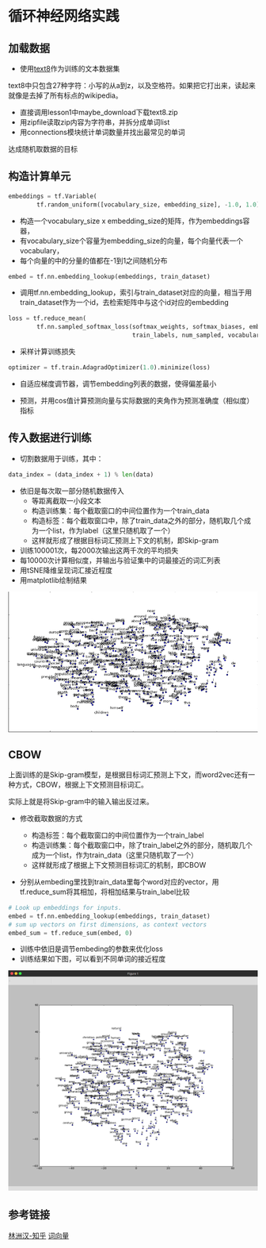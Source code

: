 # 循环神经网络实践
## 加载数据
- 使用[text8](http://mattmahoney.net/dc/textdata)作为训练的文本数据集

text8中只包含27种字符：小写的从a到z，以及空格符。如果把它打出来，读起来就像是去掉了所有标点的wikipedia。

- 直接调用lesson1中maybe_download下载text8.zip
- 用zipfile读取zip内容为字符串，并拆分成单词list
- 用connections模块统计单词数量并找出最常见的单词


达成随机取数据的目标

## 构造计算单元

```python
embeddings = tf.Variable(
        tf.random_uniform([vocabulary_size, embedding_size], -1.0, 1.0))
```

- 构造一个vocabulary_size x embedding_size的矩阵，作为embeddings容器，
- 有vocabulary_size个容量为embedding_size的向量，每个向量代表一个vocabulary，
- 每个向量的中的分量的值都在-1到1之间随机分布

```python
embed = tf.nn.embedding_lookup(embeddings, train_dataset)
```

- 调用tf.nn.embedding_lookup，索引与train_dataset对应的向量，相当于用train_dataset作为一个id，去检索矩阵中与这个id对应的embedding

```python
loss = tf.reduce_mean(
        tf.nn.sampled_softmax_loss(softmax_weights, softmax_biases, embed,
                                   train_labels, num_sampled, vocabulary_size))
```

- 采样计算训练损失

```python
optimizer = tf.train.AdagradOptimizer(1.0).minimize(loss)
```

- 自适应梯度调节器，调节embedding列表的数据，使得偏差最小

- 预测，并用cos值计算预测向量与实际数据的夹角作为预测准确度（相似度）指标

## 传入数据进行训练
- 切割数据用于训练，其中：

```python
data_index = (data_index + 1) % len(data)
```

- 依旧是每次取一部分随机数据传入
  - 等距离截取一小段文本
  - 构造训练集：每个截取窗口的中间位置作为一个train_data
  - 构造标签：每个截取窗口中，除了train_data之外的部分，随机取几个成为一个list，作为label（这里只随机取了一个）
  - 这样就形成了根据目标词汇预测上下文的机制，即Skip-gram
- 训练100001次，每2000次输出这两千次的平均损失
- 每10000次计算相似度，并输出与验证集中的词最接近的词汇列表
- 用tSNE降维呈现词汇接近程度
- 用matplotlib绘制结果

![](../../res/word2vec_res.png)

## CBOW
上面训练的是Skip-gram模型，是根据目标词汇预测上下文，而word2vec还有一种方式，CBOW，根据上下文预测目标词汇。

实际上就是将Skip-gram中的输入输出反过来。

- 修改截取数据的方式
  - 构造标签：每个截取窗口的中间位置作为一个train_label
  - 构造训练集：每个截取窗口中，除了train_label之外的部分，随机取几个成为一个list，作为train_data（这里只随机取了一个）
  - 这样就形成了根据上下文预测目标词汇的机制，即CBOW

- 分别从embeding里找到train_data里每个word对应的vector，用tf.reduce_sum将其相加，将相加结果与train_label比较

```python
# Look up embeddings for inputs.
embed = tf.nn.embedding_lookup(embeddings, train_dataset)
# sum up vectors on first dimensions, as context vectors
embed_sum = tf.reduce_sum(embed, 0)
```

- 训练中依旧是调节embeding的参数来优化loss
- 训练结果如下图，可以看到不同单词的接近程度

![](../../res/cbow_res.png)



## 参考链接
[林洲汉-知乎](https://www.zhihu.com/question/28473843/answer/68797210)
[词向量](http://www.jeyzhang.com/tensorflow-learning-notes-3.html)


